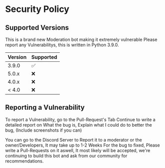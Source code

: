# Security Policy

## Supported Versions

This is a brand new Moderation bot making it extremely vulnerable
Please report any Vulnerabilitys, this is written in Python 3.9.0.

| Version | Supported          |
| ------- | ------------------ |
| 3.9.0   | :white_check_mark: |
| 5.0.x   | :x:                |
| 4.0.x   | :x:                |
| < 4.0   | :x:                |

## Reporting a Vulnerability

To report a Vulnerability, go to the Pull-Request's Tab
Continue to write a detailed report on What the bug is,
Explain what I could do to better the bug, 
(Include screenshots if you can)

You can go to the Discord Server to Report it to a moderator or the owner/Developers,
It may take up to 1-2 Weeks For the bug to fixed, Please write a Pull-Requests on it aswell,
It most likely will be accepted, we're continuing to build this bot and ask from our community for recommendations.
